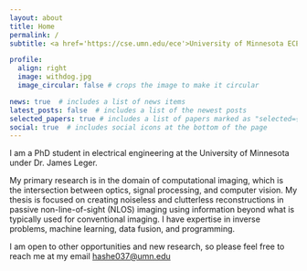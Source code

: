```yaml
---
layout: about
title: Home
permalink: /
subtitle: <a href='https://cse.umn.edu/ece'>University of Minnesota ECE Department</a>

profile:
  align: right
  image: withdog.jpg
  image_circular: false # crops the image to make it circular

news: true  # includes a list of news items
latest_posts: false  # includes a list of the newest posts
selected_papers: true # includes a list of papers marked as "selected={true}"
social: true  # includes social icons at the bottom of the page
---
```


I am a PhD student in electrical engineering at the University of Minnesota under Dr. James Leger.

My primary research is in the domain of computational imaging, which is the intersection between optics, signal processing, and computer vision. My thesis is focused on creating noiseless and clutterless reconstructions in passive non-line-of-sight (NLOS) imaging using information beyond what is typically used for conventional imaging. I have expertise in inverse problems, machine learning, data fusion, and programming.

I am open to other opportunities and new research, so please feel free to reach me at my email hashe037@umn.edu

